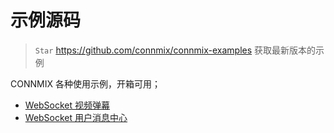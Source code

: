 # 示例源码

> `Star` https://github.com/connmix/connmix-examples 获取最新版本的示例

CONNMIX 各种使用示例，开箱可用；

- [WebSocket 视频弹幕](https://github.com/connmix/examples/tree/main/barrage-videos)
- [WebSocket 用户消息中心](https://github.com/connmix/examples/tree/main/message-center)
